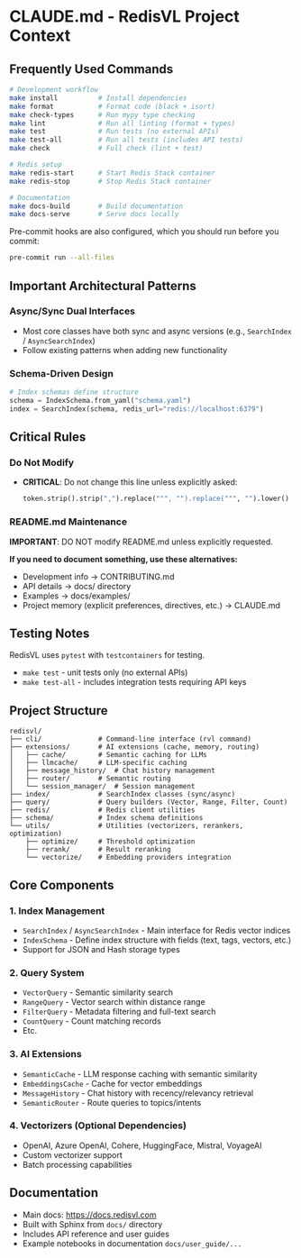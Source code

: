 # CLAUDE.md - RedisVL Project Context

## Frequently Used Commands

```bash
# Development workflow
make install          # Install dependencies
make format           # Format code (black + isort)
make check-types      # Run mypy type checking
make lint             # Run all linting (format + types)
make test             # Run tests (no external APIs)
make test-all         # Run all tests (includes API tests)
make check            # Full check (lint + test)

# Redis setup
make redis-start      # Start Redis Stack container
make redis-stop       # Stop Redis Stack container

# Documentation
make docs-build       # Build documentation
make docs-serve       # Serve docs locally
```

Pre-commit hooks are also configured, which you should
run before you commit:
```bash
pre-commit run --all-files
```

## Important Architectural Patterns

### Async/Sync Dual Interfaces
- Most core classes have both sync and async versions (e.g., `SearchIndex` / `AsyncSearchIndex`)
- Follow existing patterns when adding new functionality

### Schema-Driven Design
```python
# Index schemas define structure
schema = IndexSchema.from_yaml("schema.yaml")
index = SearchIndex(schema, redis_url="redis://localhost:6379")
```

## Critical Rules

### Do Not Modify
- **CRITICAL**: Do not change this line unless explicitly asked:
  ```python
  token.strip().strip(",").replace(""", "").replace(""", "").lower()
  ```

### README.md Maintenance
**IMPORTANT**: DO NOT modify README.md unless explicitly requested.

**If you need to document something, use these alternatives:**
- Development info → CONTRIBUTING.md
- API details → docs/ directory
- Examples → docs/examples/
- Project memory (explicit preferences, directives, etc.) → CLAUDE.md

## Testing Notes
RedisVL uses `pytest` with `testcontainers` for testing.

- `make test` - unit tests only (no external APIs)
- `make test-all` - includes integration tests requiring API keys

## Project Structure

```
redisvl/
├── cli/              # Command-line interface (rvl command)
├── extensions/       # AI extensions (cache, memory, routing)
│   ├── cache/        # Semantic caching for LLMs
│   ├── llmcache/     # LLM-specific caching
│   ├── message_history/  # Chat history management
│   ├── router/       # Semantic routing
│   └── session_manager/  # Session management
├── index/            # SearchIndex classes (sync/async)
├── query/            # Query builders (Vector, Range, Filter, Count)
├── redis/            # Redis client utilities
├── schema/           # Index schema definitions
└── utils/            # Utilities (vectorizers, rerankers, optimization)
    ├── optimize/     # Threshold optimization
    ├── rerank/       # Result reranking
    └── vectorize/    # Embedding providers integration
```

## Core Components

### 1. Index Management
- `SearchIndex` / `AsyncSearchIndex` - Main interface for Redis vector indices
- `IndexSchema` - Define index structure with fields (text, tags, vectors, etc.)
- Support for JSON and Hash storage types

### 2. Query System
- `VectorQuery` - Semantic similarity search
- `RangeQuery` - Vector search within distance range
- `FilterQuery` - Metadata filtering and full-text search
- `CountQuery` - Count matching records
- Etc.

### 3. AI Extensions
- `SemanticCache` - LLM response caching with semantic similarity
- `EmbeddingsCache` - Cache for vector embeddings
- `MessageHistory` - Chat history with recency/relevancy retrieval
- `SemanticRouter` - Route queries to topics/intents

### 4. Vectorizers (Optional Dependencies)
- OpenAI, Azure OpenAI, Cohere, HuggingFace, Mistral, VoyageAI
- Custom vectorizer support
- Batch processing capabilities

## Documentation
- Main docs: https://docs.redisvl.com
- Built with Sphinx from `docs/` directory
- Includes API reference and user guides
- Example notebooks in documentation `docs/user_guide/...`
